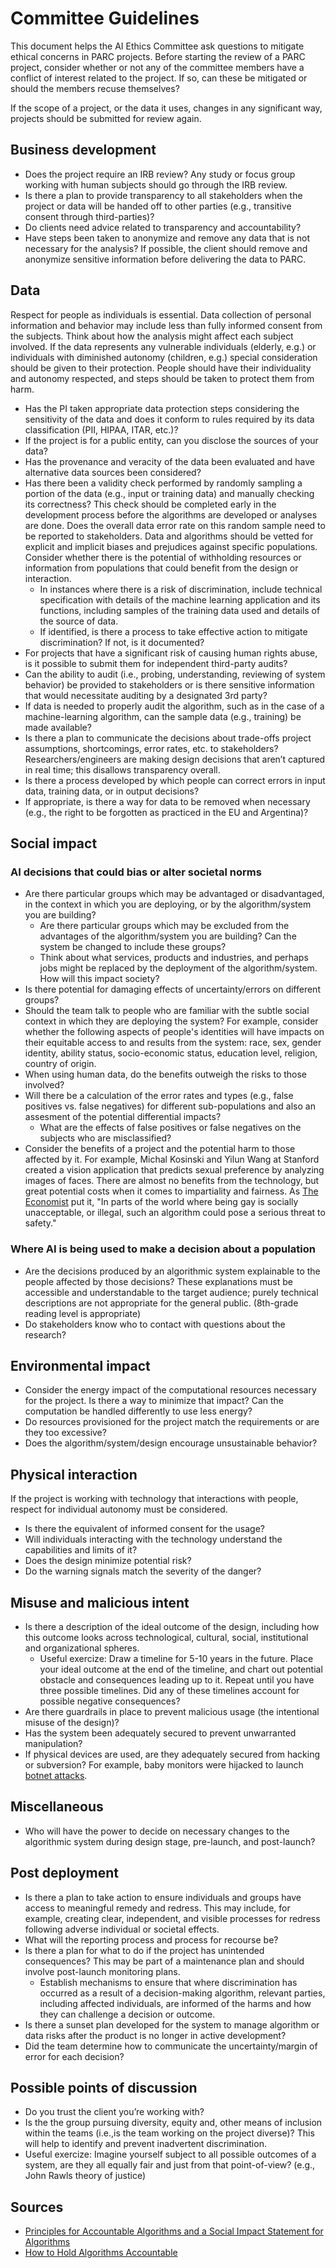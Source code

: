 # Committee Guidelines

This document helps the AI Ethics Committee ask questions to mitigate ethical concerns in PARC projects.
Before starting the review of a PARC project, consider whether or not any of the committee members have a conflict of interest related to the project. If so, can these be mitigated or should the members recuse themselves?

If the scope of a project, or the data it uses, changes in any significant way, projects should be submitted for review again.

## Business development

- Does the project require an IRB review? Any study or focus group working with human subjects should go through the IRB review.
- Is there a plan to provide transparency to all stakeholders when the project or data will be handed off to other parties (e.g., transitive consent through third-parties)?
- Do clients need advice related to transparency and accountability?
- Have steps been taken to anonymize and remove any data that is not necessary for the analysis? If possible, the client should remove and anonymize sensitive information before delivering the data to PARC.
 

## Data

Respect for people as individuals is essential. Data collection of personal information and behavior may include less than fully informed consent from the subjects.
Think about how the analysis might affect each subject involved. 
If the data represents any vulnerable individuals (elderly, e.g.) or individuals with diminished autonomy (children, e.g.) special consideration should be given to their protection. 
People should have their individuality and autonomy respected, and steps should be taken to protect them from harm.

- Has the PI taken appropriate data protection steps considering the sensitivity of the data and does it conform to rules required by its data classification (PII, HIPAA, ITAR, etc.)?
- If the project is for a public entity, can you disclose the sources of your data?
- Has the provenance and veracity of the data been evaluated and have alternative data sources been considered?
- Has there been a validity check performed by randomly sampling a portion of the data (e.g., input or training data)
and manually checking its correctness? This check should be completed early in the development process before the 
algorithms are developed or analyses are done. Does the overall data error rate on this random sample need to be reported to stakeholders. 
Data and algorithms should be vetted for explicit and implicit biases and prejudices against specific populations. Consider whether there is the potential of withholding
resources or information from populations that could benefit from the design or interaction.
   - In instances where there is a risk of discrimination, include technical specification with details of the machine learning application
and its functions, including samples of the training data used and details of the source of data.
   - If identified, is there a process to take effective action to mitigate discrimination? If not, is it documented?
- For projects that have a significant risk of causing human rights abuse, is it possible to submit them for independent third-party audits?
- Can the ability to audit (i.e., probing, understanding, reviewing of system behavior) be provided to stakeholders or is there sensitive information that would necessitate auditing by a designated 3rd party?
- If data is needed to properly audit the algorithm, such as in the case of a machine-learning algorithm, can the sample data (e.g., training) be made available?
- Is there a plan to communicate the decisions about trade-offs project assumptions, shortcomings, error rates, etc. to stakeholders? 
Researchers/engineers are making design decisions that aren’t captured in real time; this disallows transparency overall.
- Is there a process developed by which people can correct errors in input data, training data, or in output decisions?
- If appropriate, is there a way for data to be removed when necessary (e.g., the right to be forgotten as practiced in the EU and Argentina)?

## Social impact

### AI decisions that could bias or alter societal norms

- Are there particular groups which may be advantaged or disadvantaged, in the context in which you are deploying, 
or by the algorithm/system you are building?
   - Are there particular groups which may be excluded from the advantages of the algorithm/system you are building? Can the system be changed to include these groups?
   - Think about what services, products and industries, and perhaps jobs might be replaced by the deployment of the algorithm/system. How will this impact society?
- Is there potential for damaging effects of uncertainty/errors on different groups?
- Should the team talk to people who are familiar with the subtle social context in which they are deploying the system? 
For example, consider whether the following aspects of people's identities will have impacts on their equitable access to and 
results from the system: race, sex, gender identity, ability status, socio-economic status, education level, religion, country of origin.
- When using human data, do the benefits outweigh the risks to those involved?
- Will there be a calculation of the error rates and types (e.g., false positives vs. false negatives) for different sub-populations and also an assesment of the potential differential impacts?
   - What are the effects of false positives or false negatives on the subjects who are misclassified?
- Consider the benefits of a project and the potential harm to those affected by it. 
For example, Michal Kosinski and Yilun Wang at Stanford created a vision application that predicts sexual preference by analyzing 
images of faces. There are almost no benefits from the technology, but great potential costs when it comes to impartiality and 
fairness. As [The Economist](https://www.economist.com/science-and-technology/2017/09/09/advances-in-ai-are-used-to-spot-signs-of-sexuality) 
put it, "In parts of the world where being gay is socially unacceptable, or illegal, such an algorithm could pose a serious threat to safety."

### Where AI is being used to make a decision about a population

- Are the decisions produced by an algorithmic system explainable to the people affected by those decisions? 
These explanations must be accessible and understandable to the target audience; purely technical descriptions are not 
appropriate for the general public. (8th-grade reading level is appropriate)
- Do stakeholders know who to contact with questions about the research?

## Environmental impact

- Consider the energy impact of the computational resources necessary for the project. Is there a way to minimize that impact? Can the computation be handled differently to use less energy?
- Do resources provisioned for the project match the requirements or are they too excessive?
- Does the algorithm/system/design encourage unsustainable behavior?

## Physical interaction

If the project is working with technology that interactions with people, respect for individual autonomy must be considered.

- Is there the equivalent of informed consent for the usage?
- Will individuals interacting with the technology understand the capabilities and limits of it?
- Does the design minimize potential risk? 
- Do the warning signals match the severity of the danger?

## Misuse and malicious intent

- Is there a description of the ideal outcome of the design, including how this outcome looks across technological, cultural, social, institutional and organizational spheres.
   - Useful exercize: Draw a timeline for 5-10 years in the future. Place your ideal outcome at the end of the timeline, and chart out potential obstacle and consequences leading up to it. Repeat until you have three possible timelines. Did any of these timelines account for possible negative consequences?
- Are there guardrails in place to prevent malicious usage (the intentional misuse of the design)?
- Has the system been adequately secured to prevent unwarranted manipulation?
- If physical devices are used, are they adequately secured from hacking or subversion? 
For example, baby monitors were hijacked to launch [botnet attacks](https://gitlab-internal.parc.com/ai-ethics/ai-ethics-committee.git).

## Miscellaneous

- Who will have the power to decide on necessary changes to the algorithmic system during design stage, pre-launch, and post-launch?

## Post deployment

- Is there a plan to take action to ensure individuals and groups have access to meaningful remedy and redress. This may include, for example, creating clear, independent, and visible processes for redress following adverse individual or societal effects.
- What will the reporting process and process for recourse be?
- Is there a plan for what to do if the project has unintended consequences? This may be part of a maintenance plan and should involve post-launch monitoring plans.
   - Establish mechanisms to ensure that where discrimination has occurred as a result of a decision-making algorithm, relevant parties, including affected individuals, are informed of the harms and how they can challenge a decision or outcome.
- Is there a sunset plan developed for the system to manage algorithm or data risks after the product is no longer in active development?
- Did the team determine how to communicate the uncertainty/margin of error for each decision?

## Possible points of discussion

- Do you trust the client you’re working with?
- Is the the group pursuing diversity, equity and, other means of inclusion within the teams (i.e.,is the team working on the project diverse)? This will help to identify and prevent inadvertent discrimination.
- Useful exercize: Imagine yourself subject to all possible outcomes of a system, are they all equally fair and just from that point-of-view? (e.g., John Rawls theory of justice)

## Sources

- [Principles for Accountable Algorithms and a Social Impact Statement for Algorithms](https://www.fatml.org/resources/principles-for-accountable-algorithms#social-impact)
- [How to Hold Algorithms Accountable](https://www.technologyreview.com/s/602933/how-to-hold-algorithms-accountable/)
